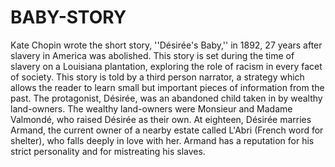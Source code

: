 # BABY-STORY
Kate Chopin wrote the short story, ''Désirée's Baby,'' in 1892, 27 years after slavery in America was abolished. This story is set during the time of slavery on a Louisiana plantation, exploring the role of racism in every facet of society.  This story is told by a third person narrator, a strategy which allows the reader to learn small but important pieces of information from the past. The protagonist, Désirée, was an abandoned child taken in by wealthy land-owners. The wealthy land-owners were Monsieur and Madame Valmondé, who raised Désirée as their own. At eighteen, Désirée marries Armand, the current owner of a nearby estate called L'Abri (French word for shelter), who falls deeply in love with her. Armand has a reputation for his strict personality and for mistreating his slaves.
